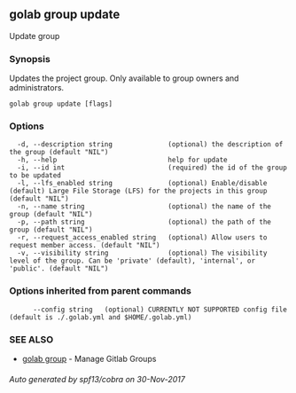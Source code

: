 ## golab group update

Update group

### Synopsis


Updates the project group. Only available to group owners and administrators.

```
golab group update [flags]
```

### Options

```
  -d, --description string              (optional) the description of the group (default "NIL")
  -h, --help                            help for update
  -i, --id int                          (required) the id of the group to be updated
  -l, --lfs_enabled string              (optional) Enable/disable (default) Large File Storage (LFS) for the projects in this group (default "NIL")
  -n, --name string                     (optional) the name of the group (default "NIL")
  -p, --path string                     (optional) the path of the group (default "NIL")
  -r, --request_access_enabled string   (optional) Allow users to request member access. (default "NIL")
  -v, --visibility string               (optional) The visibility level of the group. Can be 'private' (default), 'internal', or 'public'. (default "NIL")
```

### Options inherited from parent commands

```
      --config string   (optional) CURRENTLY NOT SUPPORTED config file (default is ./.golab.yml and $HOME/.golab.yml)
```

### SEE ALSO
* [golab group](golab_group.md)	 - Manage Gitlab Groups

###### Auto generated by spf13/cobra on 30-Nov-2017
